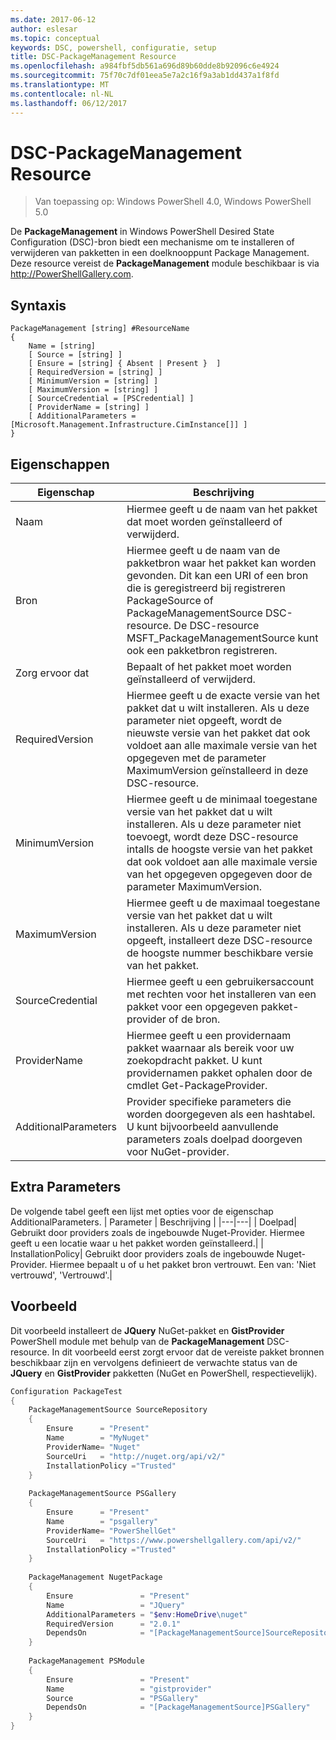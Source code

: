 ```yaml
---
ms.date: 2017-06-12
author: eslesar
ms.topic: conceptual
keywords: DSC, powershell, configuratie, setup
title: DSC-PackageManagement Resource
ms.openlocfilehash: a984fbf5db561a696d89b60dde8b92096c6e4924
ms.sourcegitcommit: 75f70c7df01eea5e7a2c16f9a3ab1dd437a1f8fd
ms.translationtype: MT
ms.contentlocale: nl-NL
ms.lasthandoff: 06/12/2017
---
```

# <a name="dsc-packagemanagement-resource"></a>DSC-PackageManagement Resource

> Van toepassing op: Windows PowerShell 4.0, Windows PowerShell 5.0

De **PackageManagement** in Windows PowerShell Desired State Configuration (DSC)-bron biedt een mechanisme om te installeren of verwijderen van pakketten in een doelknooppunt Package Management. Deze resource vereist de **PackageManagement** module beschikbaar is via http://PowerShellGallery.com.

## <a name="syntax"></a>Syntaxis

```
PackageManagement [string] #ResourceName
{
    Name = [string]
    [ Source = [string] ]
    [ Ensure = [string] { Absent | Present }  ]
    [ RequiredVersion = [string] ]
    [ MinimumVersion = [string] ]
    [ MaximumVersion = [string] ]
    [ SourceCredential = [PSCredential] ]
    [ ProviderName = [string] ]
    [ AdditionalParameters = [Microsoft.Management.Infrastructure.CimInstance[]] ]
}
```

## <a name="properties"></a>Eigenschappen
|  Eigenschap  |  Beschrijving   | 
|---|---| 
| Naam| Hiermee geeft u de naam van het pakket dat moet worden geïnstalleerd of verwijderd.| 
| Bron| Hiermee geeft u de naam van de pakketbron waar het pakket kan worden gevonden. Dit kan een URI of een bron die is geregistreerd bij registreren PackageSource of PackageManagementSource DSC-resource. De DSC-resource MSFT_PackageManagementSource kunt ook een pakketbron registreren.| 
| Zorg ervoor dat| Bepaalt of het pakket moet worden geïnstalleerd of verwijderd.| 
| RequiredVersion| Hiermee geeft u de exacte versie van het pakket dat u wilt installeren. Als u deze parameter niet opgeeft, wordt de nieuwste versie van het pakket dat ook voldoet aan alle maximale versie van het opgegeven met de parameter MaximumVersion geïnstalleerd in deze DSC-resource.| 
| MinimumVersion| Hiermee geeft u de minimaal toegestane versie van het pakket dat u wilt installeren. Als u deze parameter niet toevoegt, wordt deze DSC-resource intalls de hoogste versie van het pakket dat ook voldoet aan alle maximale versie van het opgegeven opgegeven door de parameter MaximumVersion.| 
| MaximumVersion| Hiermee geeft u de maximaal toegestane versie van het pakket dat u wilt installeren. Als u deze parameter niet opgeeft, installeert deze DSC-resource de hoogste nummer beschikbare versie van het pakket.| 
| SourceCredential | Hiermee geeft u een gebruikersaccount met rechten voor het installeren van een pakket voor een opgegeven pakket-provider of de bron.| 
| ProviderName| Hiermee geeft u een providernaam pakket waarnaar als bereik voor uw zoekopdracht pakket. U kunt providernamen pakket ophalen door de cmdlet Get-PackageProvider.| 
| AdditionalParameters| Provider specifieke parameters die worden doorgegeven als een hashtabel. U kunt bijvoorbeeld aanvullende parameters zoals doelpad doorgeven voor NuGet-provider.| 

## <a name="additional-parameters"></a>Extra Parameters
De volgende tabel geeft een lijst met opties voor de eigenschap AdditionalParameters.
|  Parameter  | Beschrijving   | 
|---|---|
| Doelpad| Gebruikt door providers zoals de ingebouwde Nuget-Provider. Hiermee geeft u een locatie waar u het pakket worden geïnstalleerd.|
| InstallationPolicy| Gebruikt door providers zoals de ingebouwde Nuget-Provider. Hiermee bepaalt u of u het pakket bron vertrouwt. Een van: 'Niet vertrouwd', 'Vertrouwd'.|

## <a name="example"></a>Voorbeeld

Dit voorbeeld installeert de **JQuery** NuGet-pakket en **GistProvider** PowerShell module met behulp van de **PackageManagement** DSC-resource. In dit voorbeeld eerst zorgt ervoor dat de vereiste pakket bronnen beschikbaar zijn en vervolgens definieert de verwachte status van de **JQuery** en **GistProvider** pakketten (NuGet en PowerShell, respectievelijk).

```powershell
Configuration PackageTest
{    
    PackageManagementSource SourceRepository 
    { 
        Ensure      = "Present" 
        Name        = "MyNuget" 
        ProviderName= "Nuget" 
        SourceUri   = "http://nuget.org/api/v2/"   
        InstallationPolicy ="Trusted" 
    }    
    
    PackageManagementSource PSGallery 
    { 
        Ensure      = "Present" 
        Name        = "psgallery" 
        ProviderName= "PowerShellGet" 
        SourceUri   = "https://www.powershellgallery.com/api/v2/"   
        InstallationPolicy ="Trusted" 
    } 
          
    PackageManagement NugetPackage 
    { 
        Ensure               = "Present"  
        Name                 = "JQuery"
        AdditionalParameters = "$env:HomeDrive\nuget"
        RequiredVersion      = "2.0.1" 
        DependsOn            = "[PackageManagementSource]SourceRepository" 
    }
    
    PackageManagement PSModule 
    { 
        Ensure               = "Present"  
        Name                 = "gistprovider"
        Source               = "PSGallery"
        DependsOn            = "[PackageManagementSource]PSGallery" 
    }
}
```

